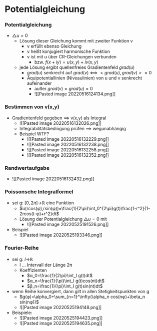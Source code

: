 # Potentialgleichung
### Potentialgleichung
+ $\bigtriangleup u=0$
	+ Lösung dieser Gleichung kommt mit zweiter Funktion v
		+ v erfüllt ebenso Gleichung
		+ v heißt konjugiert harmonische Funktion
		+ v ist mit u über CR-Gleichungen verbunden
			+ bzw. $f(x+iy)=u(x,y)+iv(x,y)$
	+ jede Lösung ergibt quellenfreies Gradientenfeld $grad(u)$
		+ $grad(u)$ senkrecht auf  $grad(v)$ <==> $<grad(u),grad(v)>=0$
		+ Äquipotentiallinien (Niveaulinien) von u und v senkrecht aufeinander
			+ außer $grad(v)=grad(u)=0$
			+ ![[Pasted image 20220516124134.png]]

### Bestimmen von v(x,y) 
+ Gradientenfeld gegeben ==> v(x,y) als Integral
	+ ![[Pasted image 20220516132026.png]]
	+ Integrabilitätsbedingung prüfen ==> wegunabhängig
	+ Beispiel WTF?
		+ ![[Pasted image 20220516132229.png]]
		+ ![[Pasted image 20220516132238.png]]
		+ ![[Pasted image 20220516132258.png]]
		+ ![[Pasted image 20220516132352.png]]

### Randwertaufgabe
+ ![[Pasted image 20220516132432.png]]

### Poissonsche Integralformel
+ sei g: $[0,2\pi]$->ℝ eine Funktion
	+ $u(rcos(φ),rsin(φ))=\frac{1}{2\pi}\int_0^{2\pi}g(t)\frac{1-r^2}{1-2rcos(t-φ)+r^2}dt$
	+ Lösung der Potentialgleichung $\bigtriangleup u=0$ mit
		+ ![[Pasted image 20220525191526.png]]
+ Beispiel
	+  ![[Pasted image 20220525193346.png]]

### Fourier-Reihe
+ sei g: $I$->ℝ
	+ I ... Intervall der Länge 2π
	+ Koeffizienten 
		+ $α_0=\frac{1}{2\pi}\int_I g(t)dt$
		+ $α_n=\frac{1}{\pi}\int_I g(t)cos(nt)dt$
		+ $β_n=\frac{1}{\pi}\int_I g(t)sin(nt)dt$
+ wenn Reihe konvergiert, dann gilt in allen Stetigkeitspunkten von g
	+ $g(φ)=\alpha_0+\sum_{n=1}^\infty(\alpha_n cos(nφ)+\beta_n sin(nφ))$
	+ ![[Pasted image 20220525194148.png]]
+ Beispiele:
	+ ![[Pasted image 20220525194423.png]]
	+ ![[Pasted image 20220525194635.png]]